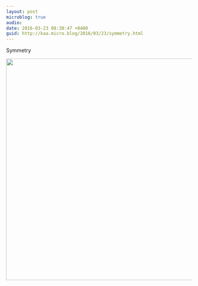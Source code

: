 ```yaml
---
layout: post
microblog: true
audio: 
date: 2016-03-23 08:38:47 +0400
guid: http://kaa.micro.blog/2016/03/23/symmetry.html
---
```

Symmetry

<img src="https://www.kaa.bz/uploads/2018/ab37af97a8.jpg" width="600" height="600" />
